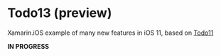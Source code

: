 Todo13 (preview)
========

Xamarin.iOS example of many new features in iOS 11, based on [Todo11](https://github.com/conceptdev/xamarin-ios-samples/tree/master/Todo11)

**IN PROGRESS**